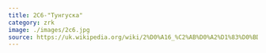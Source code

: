 ```yaml
---
title: 2С6-"Тунгуска"
category: zrk
image: ./images/2c6.jpg
source: https://uk.wikipedia.org/wiki/2%D0%A16_%C2%AB%D0%A2%D1%83%D0%BD%D0%B3%D1%83%D1%81%D0%BA%D0%B0%C2%BB
---
```


